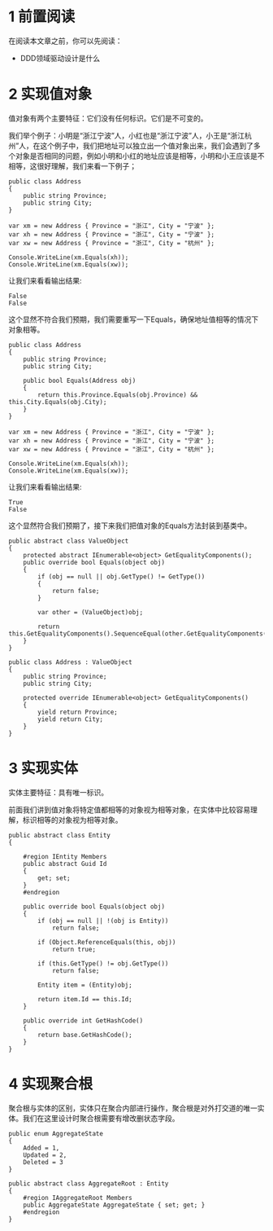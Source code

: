 # 1 前置阅读
在阅读本文章之前，你可以先阅读：
* DDD领域驱动设计是什么

# 2 实现值对象
值对象有两个主要特征：它们没有任何标识。它们是不可变的。

我们举个例子：小明是“浙江宁波”人，小红也是“浙江宁波”人，小王是“浙江杭州”人，在这个例子中，我们把地址可以独立出一个值对象出来，我们会遇到了多个对象是否相同的问题，例如小明和小红的地址应该是相等，小明和小王应该是不相等，这很好理解，我们来看一下例子；
```
public class Address
{
    public string Province;
    public string City;
}

var xm = new Address { Province = "浙江", City = "宁波" };
var xh = new Address { Province = "浙江", City = "宁波" };
var xw = new Address { Province = "浙江", City = "杭州" };

Console.WriteLine(xm.Equals(xh));
Console.WriteLine(xm.Equals(xw));
```

让我们来看看输出结果:
```
False
False
```
这个显然不符合我们预期，我们需要重写一下Equals，确保地址值相等的情况下对象相等。

```
public class Address
{
    public string Province;
    public string City;

    public bool Equals(Address obj)
    {
        return this.Province.Equals(obj.Province) && this.City.Equals(obj.City);
    }
}

var xm = new Address { Province = "浙江", City = "宁波" };
var xh = new Address { Province = "浙江", City = "宁波" };
var xw = new Address { Province = "浙江", City = "杭州" };

Console.WriteLine(xm.Equals(xh));
Console.WriteLine(xm.Equals(xw));
```

让我们来看看输出结果:
```
True
False
```
这个显然符合我们预期了，接下来我们把值对象的Equals方法封装到基类中。

```
public abstract class ValueObject
{
    protected abstract IEnumerable<object> GetEqualityComponents();
    public override bool Equals(object obj)
    {
        if (obj == null || obj.GetType() != GetType())
        {
            return false;
        }

        var other = (ValueObject)obj;

        return this.GetEqualityComponents().SequenceEqual(other.GetEqualityComponents());
    }
}

public class Address : ValueObject
{
    public string Province;
    public string City;

    protected override IEnumerable<object> GetEqualityComponents()
    {
        yield return Province;
        yield return City;
    }
}
```

# 3 实现实体
实体主要特征：具有唯一标识。

前面我们讲到值对象将特定值都相等的对象视为相等对象，在实体中比较容易理解，标识相等的对象视为相等对象。
```
public abstract class Entity
{

    #region IEntity Members
    public abstract Guid Id
    {
        get; set;
    }
    #endregion

    public override bool Equals(object obj)
    {
        if (obj == null || !(obj is Entity))
            return false;

        if (Object.ReferenceEquals(this, obj))
            return true;

        if (this.GetType() != obj.GetType())
            return false;

        Entity item = (Entity)obj;

        return item.Id == this.Id;
    }

    public override int GetHashCode()
    {
        return base.GetHashCode();
    }
}
```

# 4 实现聚合根
聚合根与实体的区别，实体只在聚合内部进行操作，聚合根是对外打交道的唯一实体。我们在这里设计时聚合根需要有增改删状态字段。

```
public enum AggregateState
{
    Added = 1,
    Updated = 2,
    Deleted = 3
}

public abstract class AggregateRoot : Entity
{
    #region IAggregateRoot Members
    public AggregateState AggregateState { set; get; }
    #endregion
}
```